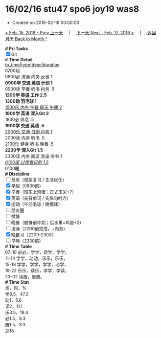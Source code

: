 # 16/02/16 stu47 spo6 joy19 was8

- Created on 2016-02-16 00:00:00

[< Feb. 15, 2016 - Prev 上一天](_archived/lifelogs/2016/02/d15.md) &nbsp; &nbsp; | &nbsp; &nbsp; [下一天 Next - Feb. 17, 2016 >](_archived/lifelogs/2016/02/d17.md) &nbsp; &nbsp; |  &nbsp; &nbsp; [返回月历 Back to Month ^](_archived/lifelogs/2016/02/index.md)
<br/><div><b># Pri Tasks</b></div><div><input checked="true" type="checkbox"/>Git</div><div><b># Time Detail</b></div><div><u>to_time|type|desc|duration</u></div><div>0700起</div><div>0800必 洗澡 内务 反省 1</div><div><b>0900学 交通 英语 计划 1</b></div><div>0930读 早餐 听书 内务 .5</div><div><b>1200学 英语 工作 2.5</b></div><div><b>1300动 羽毛球 1</b></div><div><u>1500乐 内务 午餐 聊天 午睡 2</u></div><div><b>1800学 英语 深入Git 3</b></div><div>1830必 休息 .5</div><div><b>1900学 交通 英语 .5</b></div><div><u>2000乐 交通 日剧 内务 1</u></div><div>2030读 内务 听书 .5</div><div><u>2100乐 健身 听书 晚餐 .5</u></div><div><b>2230学 深入Git 1.5</b></div><div>2330读 内务 阅读 洗澡 听书 1</div><div><u><i>0100废 过度看日剧 1.5</i></u></div><div>0100睡</div><div><b># Discipline</b></div><div><input type="checkbox"/>反省（框架复习 / 生活优化）</div><div><input checked="true" type="checkbox"/>早起（0830前）</div><div><input checked="true" type="checkbox"/>早餐（班车上鸡蛋；正式玉米+?）</div><div><input checked="true" type="checkbox"/>英语（先背单词 / 先炼句听力）</div><div><input checked="true" type="checkbox"/>运动（午羽毛球 / 晚毽球）</div><div><input type="checkbox"/>朋友圈</div><div><input type="checkbox"/>微博</div><div><input type="checkbox"/>晚餐（健身前牛奶；后水果+鸡蛋*2）</div><div><input type="checkbox"/>洗澡（2200前完成，+内务）</div><div><input checked="true" type="checkbox"/>晚自习（2200-2300）</div><div><input type="checkbox"/>早睡（2330前）</div><div><b># Time Table</b></div><div>07-10 必必，学学，读学，学学，</div><div>11-14 学学，动动，乐乐，乐乐，</div><div>15-18 学学，学学，学学，必学，</div><div>19-22 乐乐，读乐，学学，学读，</div><div>23-02 读废，废废。</div><div><b># Time Stat</b></div><div>类，时，%</div><div>学8.5，47.2</div><div>动1，5.6</div><div>读2，11.1</div><div>乐3.5，19.4</div><div>必1.5，8.3</div><div>废1.5，8.3</div><div>总18</div>
